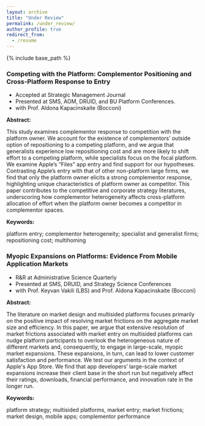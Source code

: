 ```yaml
---
layout: archive
title: "Under Review"
permalink: /under_review/
author_profile: true
redirect_from:
  - /resume
---
```


{% include base_path %}

### Competing with the Platform: Complementor Positioning and Cross-Platform Response to Entry
  * Accepted at Strategic Management Journal
  * Presented at SMS, AOM, DRUID, and BU Platform Conferences.
  * with Prof. Aldona Kapacinskaite (Bocconi)

**Abstract:** 

  
This study examines complementor response to competition with the platform owner. We account for the existence of complementors’ outside option of repositioning to a competing  platform, and we argue that generalists experience low repositioning cost and are more likely  to shift effort to a competing platform, while specialists focus on the focal platform. We  examine Apple’s “Files” app entry and find support for our hypotheses. Contrasting Apple’s entry with that of other non-platform large firms, we find that only the platform owner elicits  a strong complementor response, highlighting unique characteristics of platform owner as  competitor. This paper contributes to the competitive and corporate strategy literatures, underscoring how complementor heterogeneity affects cross-platform allocation of effort when the platform owner becomes a competitor in complementor spaces.

**Keywords:**


platform entry; complementor heterogeneity; specialist and generalist firms; repositioning cost; multihoming 


### Myopic Expansions on Platforms: Evidence From Mobile Application Markets
  * R&R at Administrative Science Quarterly
  * Presented at SMS, DRUID, and Strategy Science Conferences
  * with Prof. Keyvan Vakili (LBS) and Prof. Aldona Kapacinskaite (Bocconi)

**Abstract:** 

The literature on market design and multisided platforms focuses primarily on the positive impact of resolving market frictions on the aggregate market size and efficiency. In this paper, we argue that extensive resolution of market frictions associated with market entry on multisided platforms can nudge platform participants to overlook the heterogeneous nature of different markets and, consequently, to engage in large-scale, myopic market expansions. These expansions, in turn, can lead to lower customer satisfaction and performance. We test our arguments in the context of Apple's App Store. We find that app developers’ large-scale market expansions increase their client base in the short run but negatively affect their ratings, downloads, financial performance, and innovation rate in the longer run. 

**Keywords:**

platform strategy; multisided platforms, market entry; market frictions; market design, mobile apps; complementor performance

